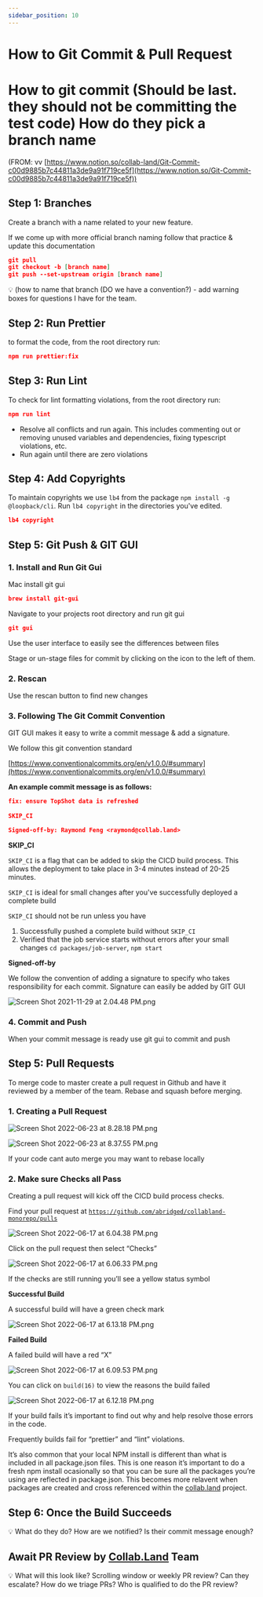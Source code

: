 ```yaml
---
sidebar_position: 10
---
```


# How to Git Commit & Pull Request

# How to git commit (Should be last. they should not be committing the test code) How do they pick a branch name

(FROM: vv [https://www.notion.so/collab-land/Git-Commit-c00d9885b7c44811a3de9a91f719ce5f](https://www.notion.so/Git-Commit-c00d9885b7c44811a3de9a91f719ce5f))

## Step 1: Branches

Create a branch with a name related to your new feature.  

If we come up with more official branch naming follow that practice & update this documentation

```json
git pull
git checkout -b [branch name]
git push --set-upstream origin [branch name]
```

<aside>
💡 (how to name that branch (DO we have a convention?) - add warning boxes for questions I have for the team.

</aside>

## Step 2: Run Prettier

to format the code, from the root directory run:

```json
npm run prettier:fix
```

## Step 3: Run Lint

To check for lint formatting violations, from the root directory run:

```json
npm run lint
```

- Resolve all conflicts and run again.  This includes commenting out or removing unused variables and dependencies, fixing typescript violations, etc.
- Run again until there are zero violations

## Step 4: Add Copyrights

To maintain copyrights we use `lb4` from the package `npm install -g @loopback/cli`.  Run `lb4 copyright` in the directories you've edited.

```json
lb4 copyright
```

## Step 5: Git Push & GIT GUI

### 1. Install and Run Git Gui

Mac install git gui

```json
brew install git-gui
```

Navigate to your projects root directory and run git gui

```json
git gui
```

Use the user interface to easily see the differences between files

Stage or un-stage files for commit by clicking on the icon to the left of them.

### 2. Rescan

Use the rescan button to find new changes

### 3. Following The Git Commit Convention

GIT GUI makes it easy to write a commit message & add a signature.  

We follow this git convention standard

[https://www.conventionalcommits.org/en/v1.0.0/#summary](https://www.conventionalcommits.org/en/v1.0.0/#summary)

**An example commit message is as follows:**

```json
fix: ensure TopShot data is refreshed
    
SKIP_CI

Signed-off-by: Raymond Feng <raymond@collab.land>
```

**SKIP_CI**

`SKIP_CI` is a flag that can be added to skip the CICD build process.  This allows the deployment to take place in 3-4 minutes instead of 20-25 minutes.  

`SKIP_CI` is ideal for small changes after you've successfully deployed a complete build

`SKIP_CI` should not be run unless you have 

1. Successfully pushed a complete build without `SKIP_CI`
2. Verified that the job service starts without errors after your small changes `cd packages/job-server`, `npm start`

**Signed-off-by**

We follow the convention of adding a signature to specify who takes responsibility for each commit.  Signature can easily be added by GIT GUI

![Screen Shot 2021-11-29 at 2.04.48 PM.png](imgs/img24.png)

### 4. Commit and Push

When your commit message is ready use git gui to commit and push

## Step 5: Pull Requests

To merge code to master create a pull request in Github and have it reviewed by a member of the team.  Rebase and squash before merging.

### 1. Creating a Pull Request

![Screen Shot 2022-06-23 at 8.28.18 PM.png](imgs/img25.png)

![Screen Shot 2022-06-23 at 8.37.55 PM.png](imgs/img26.png)

If your code cant auto merge you may want to rebase locally

### 2. Make sure Checks all Pass

Creating a pull request will kick off the CICD build process checks.

Find your pull request at [`https://github.com/abridged/collabland-monorepo/pulls`](https://github.com/abridged/collabland-monorepo/pulls)

![Screen Shot 2022-06-17 at 6.04.38 PM.png](imgs/img27.png)

Click on the pull request then select “Checks”

![Screen Shot 2022-06-17 at 6.06.33 PM.png](imgs/img28.png)

If the checks are still running you’ll see a yellow status symbol

**Successful Build**

A successful build will have a green check mark

![Screen Shot 2022-06-17 at 6.13.18 PM.png](imgs/img29.png)

**Failed Build**

A failed build will have a red “X” 

![Screen Shot 2022-06-17 at 6.09.53 PM.png](imgs/img30.png)

You can click on `build(16)` to view the reasons the build failed

![Screen Shot 2022-06-17 at 6.12.18 PM.png](imgs/img31.png)

If your build fails it’s important to find out why and help resolve those errors in the code.

Frequently builds fail for “prettier” and “lint” violations.  

It’s also common that your local NPM install is different than what is included in all package.json files.  This is one reason it’s important to do a fresh npm install ocasionally so that you can be sure all the packages you’re using are reflected in package.json.  This becomes more relavent when packages are created and cross referenced within the [collab.land](http://collab.land) project.

## Step 6: Once the Build Succeeds

<aside>
💡 What do they do? How are we notified?  Is their commit message enough?

</aside>

## Await PR Review by [Collab.Land](http://Collab.Land) Team

<aside>
💡 What will this look like?
Scrolling window or weekly PR review?
Can they escalate?
How do we triage PRs?
Who is qualified to do the PR review?

</aside>
